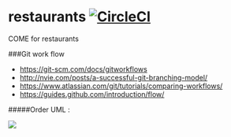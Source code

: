 # restaurants [![CircleCI](https://circleci.com/gh/tonilopezmr/restaurants.svg?style=svg&circle-token=73002e35c5a4b78d172d0741034d684f50356d01)](https://circleci.com/gh/tonilopezmr/restaurants)
COME for restaurants

###Git work flow

- https://git-scm.com/docs/gitworkflows
- http://nvie.com/posts/a-successful-git-branching-model/
- https://www.atlassian.com/git/tutorials/comparing-workflows/
- https://guides.github.com/introduction/flow/



#####Order UML :

![](art/orderList-model.png)